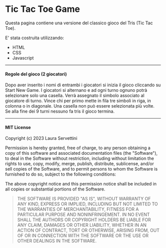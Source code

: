 # Tic Tac Toe Game
Questa pagina contiene una versione del classico gioco del Tris (Tic Tac Toe).

E' stata costruita utilizzando: 
- HTML
- CSS
- Javascript

___
#### **Regole del gioco (2 giocatori)**
Dopo aver inserito i nomi di entrambi i giocatori si inizia il gioco cliccando su Start New Game.
I giocatori si alternano e ad ogni turno ognuno potrà selezionare solo una casella. Verrà assegnato il simbolo associato al giocatore di turno.
Vince chi per primo mette in fila tre simboli in riga, in colonna o in diagonale.
Una casella non può essere selezionata più volte.
Se alla fine dei 9 turni nessuno fa tris il gioco termina.

___
#### **MIT License**

Copyright (c) 2023 Laura Servettini

Permission is hereby granted, free of charge, to any person obtaining a copy
of this software and associated documentation files (the "Software"), to deal
in the Software without restriction, including without limitation the rights
to use, copy, modify, merge, publish, distribute, sublicense, and/or sell
copies of the Software, and to permit persons to whom the Software is
furnished to do so, subject to the following conditions:

The above copyright notice and this permission notice shall be included in all
copies or substantial portions of the Software.

>THE SOFTWARE IS PROVIDED "AS IS", WITHOUT WARRANTY OF ANY KIND, EXPRESS OR
IMPLIED, INCLUDING BUT NOT LIMITED TO THE WARRANTIES OF MERCHANTABILITY,
FITNESS FOR A PARTICULAR PURPOSE AND NONINFRINGEMENT. IN NO EVENT SHALL THE
AUTHORS OR COPYRIGHT HOLDERS BE LIABLE FOR ANY CLAIM, DAMAGES OR OTHER
LIABILITY, WHETHER IN AN ACTION OF CONTRACT, TORT OR OTHERWISE, ARISING FROM,
OUT OF OR IN CONNECTION WITH THE SOFTWARE OR THE USE OR OTHER DEALINGS IN THE
SOFTWARE.